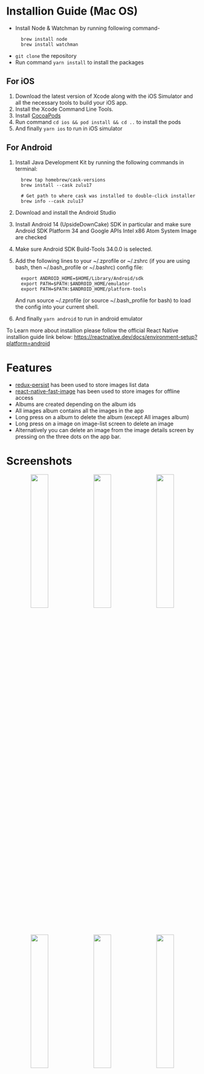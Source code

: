 # Installion Guide (Mac OS)

- Install Node & Watchman by running following command-
  ```
    brew install node
    brew install watchman
  ```
- `git clone` the repository
- Run command `yarn install` to install the packages

## For iOS

1. Download the latest version of Xcode along with the iOS Simulator and all the necessary tools to build your iOS app.
2. Install the Xcode Command Line Tools.
3. Install [CocoaPods](https://guides.cocoapods.org/using/getting-started.html)
4. Run command `cd ios && pod install && cd ..` to install the pods
5. And finally `yarn ios` to run in iOS simulator

## For Android

1. Install Java Development Kit by running the following commands in terminal:

   ```
     brew tap homebrew/cask-versions
     brew install --cask zulu17

     # Get path to where cask was installed to double-click installer
     brew info --cask zulu17
   ```

2. Download and install the Android Studio
3. Install Android 14 (UpsideDownCake) SDK in particular and make sure Android SDK Platform 34 and Google APIs Intel x86 Atom System Image are checked
4. Make sure Android SDK Build-Tools 34.0.0 is selected.
5. Add the following lines to your ~/.zprofile or ~/.zshrc (if you are using bash, then ~/.bash_profile or ~/.bashrc) config file:
   ```
     export ANDROID_HOME=$HOME/Library/Android/sdk
     export PATH=$PATH:$ANDROID_HOME/emulator
     export PATH=$PATH:$ANDROID_HOME/platform-tools
   ```
   And run source ~/.zprofile (or source ~/.bash_profile for bash) to load the config into your current shell.
6. And finally `yarn android` to run in android emulator

To Learn more about installion please follow the official React Native installion guide link below:
https://reactnative.dev/docs/environment-setup?platform=android

# Features

- [redux-persist](https://github.com/rt2zz/redux-persist) has been used to store images list data
- [react-native-fast-image](https://github.com/DylanVann/react-native-fast-image) has been used to store images for offline access
- Albums are created depending on the album ids
- All images album contains all the images in the app
- Long press on a album to delete the album (except All images album)
- Long press on a image on image-list screen to delete an image
- Alternatively you can delete an image from the image details screen by pressing on the three dots on the app bar.

# Screenshots

<div align="center">
	<img width = "30%" style="margin-right: 10px;"  src="https://github.com/user-attachments/assets/9662a77a-89af-46ad-844c-c55fbae5656a">
  <img width = "30%" style="margin-right: 10px;"  src="https://github.com/user-attachments/assets/e34d5333-f3e1-471a-a8d8-f9fb3da684f6">
  <img width = "30%" src="https://github.com/user-attachments/assets/18dc1980-2101-47be-b645-adf275e74bc9">
</div>

<div align="center" style="margin-top: 40px;">
	<img width = "30%" style="margin-right: 10px;"  src="https://github.com/user-attachments/assets/17c6c8b2-94e7-4016-93a2-18034555eece">
  <img width = "30%" style="margin-right: 10px;"  src="https://github.com/user-attachments/assets/a9fbed92-3e76-4dcd-8992-f799eac50d1f">
  <img width = "30%" src="https://github.com/user-attachments/assets/d1b50529-6e09-46eb-b1ad-aebbc191911c">
</div>
